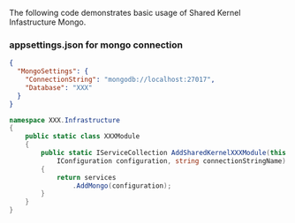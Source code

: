 ﻿The following code demonstrates basic usage of Shared Kernel Infastructure Mongo.

### appsettings.json for mongo connection

```json
{
  "MongoSettings": {
    "ConnectionString": "mongodb://localhost:27017",
    "Database": "XXX"
  }
}
```
```cs
namespace XXX.Infrastructure
{
    public static class XXXModule
    {
        public static IServiceCollection AddSharedKernelXXXModule(this IServiceCollection services,
            IConfiguration configuration, string connectionStringName)
        {
            return services
                .AddMongo(configuration);
        }
    }
}
```